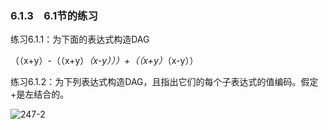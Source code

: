 ### 6.1.3　6.1节的练习

练习6.1.1：为下面的表达式构造DAG

（（x+y）-（（x+y）*（x-y）））+（（x+y）*（x-y））

练习6.1.2：为下列表达式构造DAG，且指出它们的每个子表达式的值编码。假定+是左结合的。

![247-2](../Images/image04383.jpeg)